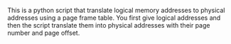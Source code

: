 This is a python script that translate logical memory addresses to physical addresses using a page frame table. 
You first give logical addresses and then the script translate them into physical addresses with their page number and page offset.
